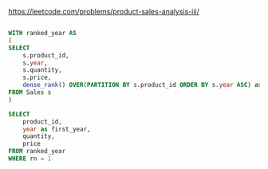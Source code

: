 https://leetcode.com/problems/product-sales-analysis-iii/

```sql

WITH ranked_year AS
(
SELECT 
    s.product_id, 
    s.year, 
    s.quantity, 
    s.price, 
    dense_rank() OVER(PARTITION BY s.product_id ORDER BY s.year ASC) as rn
FROM Sales s
)

SELECT 
    product_id, 
    year as first_year, 
    quantity, 
    price
FROM ranked_year
WHERE rn = 1
```

